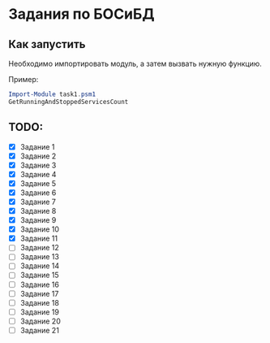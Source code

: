 # Задания по БОСиБД

## Как запустить
Необходимо импортировать модуль, а затем вызвать нужную функцию. 

Пример:
```powershell
Import-Module task1.psm1
GetRunningAndStoppedServicesCount
```

## TODO:
- [x] Задание 1
- [x] Задание 2
- [x] Задание 3
- [x] Задание 4
- [x] Задание 5
- [x] Задание 6
- [x] Задание 7
- [x] Задание 8
- [x] Задание 9
- [x] Задание 10
- [x] Задание 11
- [ ] Задание 12
- [ ] Задание 13
- [ ] Задание 14
- [ ] Задание 15
- [ ] Задание 16
- [ ] Задание 17
- [ ] Задание 18
- [ ] Задание 19
- [ ] Задание 20
- [ ] Задание 21

